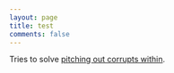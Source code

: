 ```yaml
---
layout: page
title: test
comments: false
---
```

Tries to solve [pitching out corrupts within](pitching%20out%20corrupts%20within.md).